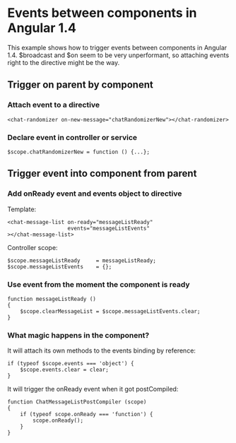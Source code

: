# Events between components in Angular 1.4

This example shows how to trigger events between components in Angular 1.4.
$broadcast and $on seem to be very unperformant, so attaching events right to the directive might be the way.

## Trigger on parent by component
### Attach event to a directive
```
<chat-randomizer on-new-message="chatRandomizerNew"></chat-randomizer>
```

### Declare event in controller or service
```
$scope.chatRandomizerNew = function () {...};
```

## Trigger event into component from parent
### Add onReady event and events object to directive
Template:
```
<chat-message-list on-ready="messageListReady"
                   events="messageListEvents"
></chat-message-list>
```

Controller scope:
```
$scope.messageListReady     = messageListReady;
$scope.messageListEvents    = {};
```

### Use event from the moment the component is ready
```
function messageListReady ()
{
    $scope.clearMessageList = $scope.messageListEvents.clear;
}
```

### What magic happens in the component?
It will attach its own methods to the events binding by reference:
```
if (typeof $scope.events === 'object') {
    $scope.events.clear = clear;
}
```

It will trigger the onReady event when it got postCompiled:
```
function ChatMessageListPostCompiler (scope)
{
    if (typeof scope.onReady === 'function') {
        scope.onReady();
    }
}
```
